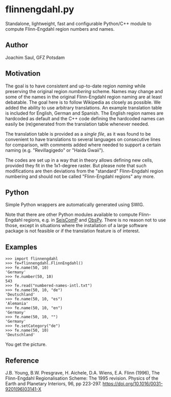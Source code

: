 # flinnengdahl.py

Standalone, lightweight, fast and configurable Python/C++ module to compute
Flinn-Engdahl region numbers and names.

## Author

Joachim Saul, GFZ Potsdam

## Motivation

The goal is to have consistent and up-to-date region *naming* while
preserving the original region *numbering* scheme. Names may change and some
of the names in the original Flinn-Engdahl region naming are at least debatable.
The goal here is to follow Wikipedia as closely as possible. We added the
ability to use arbitrary translations. An example translation table
is included for English, German and Spanish. The English region names are
hardcoded as default and the C++ code defining the hardcoded names can easily
be (re)generated from the translation table whenever needed.

The translation table is provided as a *single file*, as it was found to be convenient
to have translations to several languages on consecutive lines for comparison, with
comments added where needed to support a certain naming (e.g. "Revillagigedo" or
"Haida Gwaii").

The codes are set up in a way that in theory allows defining new cells,
provided they fit in the 1x1-degree raster. But please note that such
modifications are then deviations from the "standard" Flinn-Engdahl
region numbering and should not be called "Flinn-Engdahl regions" any more.

## Python

Simple Python wrappers are automatically generated using SWIG.

Note that there are other Python modules available to compute Flinn-Engdahl regions,
e.g. in [SeisComP](https://github.com/SeisComP) and [ObsPy](https://github.com/obspy).
There is no reason not to use those, except in situations where the installation of
a large software package is not feasible or if the translation feature is of interest.

## Examples

```
>>> import flinnengdahl
>>> fe=flinnengdahl.FlinnEngdahl()
>>> fe.name(50, 10)
'Germany'
>>> fe.number(50, 10)
543
>>> fe.read("numbered-names-intl.txt")
>>> fe.name(50, 10, "de")
'Deutschland'
>>> fe.name(50, 10, "es")
'Alemania'
>>> fe.name(50, 10, "en")
'Germany'
>>> fe.name(50, 10, "")
'Germany'
>>> fe.setCategory("de")
>>> fe.name(50, 10)
'Deutschland'
```

You get the picture.

## Reference

J.B. Young, B.W. Presgrave, H. Aichele, D.A. Wiens, E.A. Flinn (1996),
The Flinn-Engdahl Regionalisation Scheme: The 1995 revision.
Physics of the Earth and Planetary Interiors, 96, pp 223-297.
https://doi.org/10.1016/0031-9201(96)03141-X
